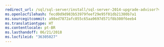 ```yaml
---
redirect_url: /sql/sql-server/install/sql-server-2014-upgrade-advisor?view=sql-server-2014
ms.openlocfilehash: fecd0d9d983b53979feef29e95f01db21380b7a1
ms.sourcegitcommit: a98ed7872afc055c65aa9697d571f8b300f6eeb4
ms.translationtype: HT
ms.contentlocale: pt-BR
ms.lasthandoff: 06/21/2018
ms.locfileid: "36305027"
---
```


